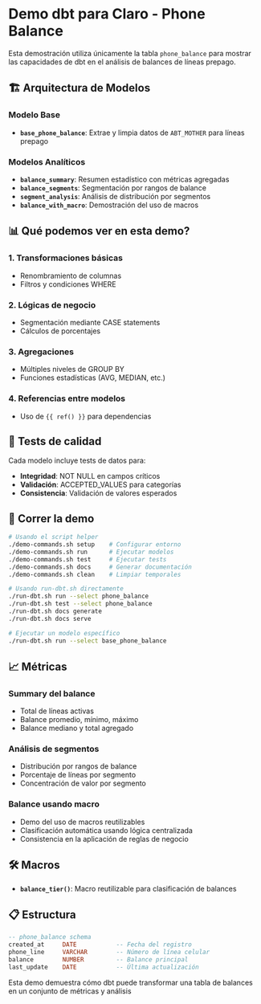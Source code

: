 # Demo dbt para Claro - Phone Balance

Esta demostración utiliza únicamente la tabla `phone_balance` para mostrar las capacidades de dbt en el análisis de balances de líneas prepago.

## 🏗️ Arquitectura de Modelos

### Modelo Base
- **`base_phone_balance`**: Extrae y limpia datos de `ABT_MOTHER` para líneas prepago

### Modelos Analíticos
- **`balance_summary`**: Resumen estadístico con métricas agregadas
- **`balance_segments`**: Segmentación por rangos de balance  
- **`segment_analysis`**: Análisis de distribución por segmentos
- **`balance_with_macro`**: Demostración del uso de macros

## 📊 Qué podemos ver en esta demo?

### 1. Transformaciones básicas
- Renombramiento de columnas
- Filtros y condiciones WHERE

### 2. Lógicas de negocio
- Segmentación mediante CASE statements
- Cálculos de porcentajes
<!-- - (Se podría) clasificar clientes por tiers -->

### 3. Agregaciones
<!-- - Window functions para porcentajes -->
- Múltiples niveles de GROUP BY
- Funciones estadísticas (AVG, MEDIAN, etc.)

### 4. Referencias entre modelos
- Uso de `{{ ref() }}` para dependencias
<!-- - CTEs (Common Table Expressions) -->
<!-- - Cross joins para cálculos comparativos -->

## 🧪 Tests de calidad

Cada modelo incluye tests de datos para:
- **Integridad**: NOT NULL en campos críticos
- **Validación**: ACCEPTED_VALUES para categorías
- **Consistencia**: Validación de valores esperados

## 🚀 Correr la demo

```bash
# Usando el script helper
./demo-commands.sh setup    # Configurar entorno
./demo-commands.sh run      # Ejecutar modelos
./demo-commands.sh test     # Ejecutar tests  
./demo-commands.sh docs     # Generar documentación
./demo-commands.sh clean    # Limpiar temporales

# Usando run-dbt.sh directamente
./run-dbt.sh run --select phone_balance
./run-dbt.sh test --select phone_balance
./run-dbt.sh docs generate
./run-dbt.sh docs serve

# Ejecutar un modelo específico
./run-dbt.sh run --select base_phone_balance
```

## 📈 Métricas

### Summary del balance
- Total de líneas activas
- Balance promedio, mínimo, máximo
- Balance mediano y total agregado

### Análisis de segmentos 
- Distribución por rangos de balance
- Porcentaje de líneas por segmento
- Concentración de valor por segmento

### Balance usando macro
- Demo del uso de macros reutilizables
- Clasificación automática usando lógica centralizada
- Consistencia en la aplicación de reglas de negocio

## 🛠️ Macros

- **`balance_tier()`**: Macro reutilizable para clasificación de balances

## 📋 Estructura

```sql
-- phone_balance schema
created_at     DATE           -- Fecha del registro
phone_line     VARCHAR        -- Número de línea celular  
balance        NUMBER         -- Balance principal
last_update    DATE           -- Última actualización
```

Esta demo demuestra cómo dbt puede transformar una tabla de balances en un conjunto de métricas y análisis 